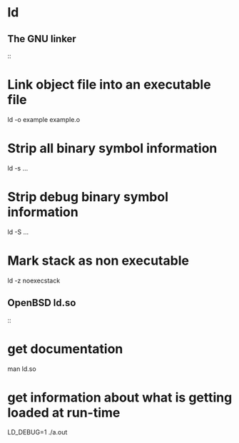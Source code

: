 # ld
The GNU linker
--------------
::

 # Link object file into an executable file
 ld -o example example.o
 # Strip all binary symbol information
 ld -s ...
 # Strip debug binary symbol information
 ld -S ...
 # Mark stack as non executable
 ld -z noexecstack

OpenBSD ld.so
-------------
::

 # get documentation
 man ld.so
 # get information about what is getting loaded at run-time
 LD_DEBUG=1 ./a.out

